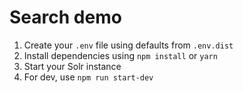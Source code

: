 # Search demo

1. Create your `.env` file using defaults from `.env.dist`
2. Install dependencies using `npm install` or `yarn`
3. Start your Solr instance
4. For dev, use `npm run start-dev`